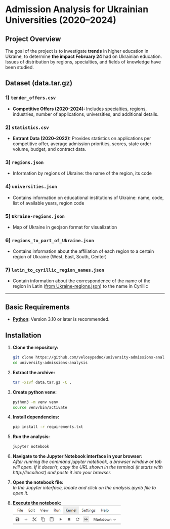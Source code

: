 # Admission Analysis for Ukrainian Universities (2020–2024)

## **Project Overview**

The goal of the project is to investigate **trends** in higher education in Ukraine, to determine **the impact February 24** had on Ukrainian education.
Issues of distribution by regions, specialties, and fields of knowledge have been studied.

## **Dataset** (data.tar.gz)

### 1) `tender_offers.csv`

- **Competitive Offers (2020–2024):** Includes specialties, regions, industries, number of applications, universities, and additional details.

### 2) `statistics.csv`

- **Entrant Data (2020–2022):** Provides statistics on applications per competitive offer, average admission priorities, scores, state order volume, budget, and contract data.

### 3) `regions.json`

- Information by regions of Ukraine: the name of the region, its code

### 4) `universities.json`

- Contains information on educational institutions of Ukraine:
name, code, list of available years, region code

### 5) `Ukraine-regions.json`

- Map of Ukraine in geojson format for visualization

### 6) `regions_to_part_of_Ukraine.json`

- Contains information about the affiliation of each region to a certain region of Ukraine (West, East, South, Center)

### 7) `latin_to_cyrillic_region_names.json`

- Contain information about the correspondence of the name of the region in Latin ([from Ukraine-regions.json](#5-ukraine-regionsjson)) to the name in Cyrillic

---

## Basic Requirements

- [**Python**](https://www.python.org/downloads/): Version 3.10 or later is recommended.

## Installation

1. **Clone the repository:**

   ```bash
   git clone https://github.com/velosypedno/university-admissions-analysis.git
   cd university-admissions-analysis
   ```

2. **Extract the archive:**

    ```bash
    tar -xzvf data.tar.gz -C .
    ```

3. **Create python venv:**

    ```bash
    python3 -m venv venv
    source venv/bin/activate
    ```

4. **Install dependencies:**

    ```bash
    pip install -r requirements.txt
    ```

5. **Run the analysis:**

    ```bash
    jupyter notebook
    ```

6. **Navigate to the Jupyter Notebook interface in your browser:**  
*After running the command jupyter notebook, a browser window or tab will open. If it doesn’t, copy the URL shown in the terminal (it starts with http://localhost) and paste it into your browser.*

7. **Open the notebook file:**  
*In the Jupyter interface, locate and click on the analysis.ipynb file to open it.*

8. **Execute the notebook:**  
![alt text](toolbar.png)